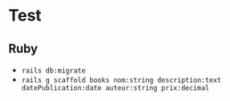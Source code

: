 # Test

## Ruby

* `rails db:migrate`
* `rails g scaffold books nom:string description:text datePublication:date auteur:string prix:decimal`

